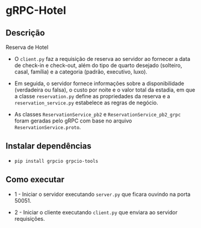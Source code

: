 # gRPC-Hotel

## Descrição

Reserva de Hotel

- O `client.py` faz a requisição de reserva ao servidor ao fornecer a data de check-in e check-out, além do tipo de quarto desejado (solteiro, casal, família) e a categoria (padrão, executivo, luxo).
  
- Em seguida, o servidor fornece informações sobre a disponibilidade (verdadeira ou falsa), o custo por noite e o valor total da estadia, em que a classe `reservation.py` define as propriedades da reserva e a `reservation_service.py` estabelece as regras de negócio.

- As classes `ReservationService_pb2` e `ReservationService_pb2_grpc` foram geradas pelo gRPC com base no arquivo `ReservationService.proto`.
  
## Instalar dependências

- `pip install grpcio grpcio-tools`

## Como executar

- 1 - Iniciar o servidor executando `server.py` que ficara ouvindo na porta 50051.

- 2 - Iniciar o cliente executando `client.py` que enviara ao servidor requisições.
